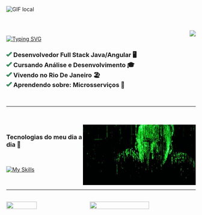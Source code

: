 ![GIF local](/assets/banner.gif)

<br>
<br>

<img src="https://github-readme-stats.vercel.app/api?username=MayconDoCarmo&show_icons=true&hide_border=true&hide=contribs&title_color=42C920&icon_color=42C920&bg_color=000000&text_color=ffffff&locale=pt-br&rank_icon=github" align="right">

[![Typing SVG](https://readme-typing-svg.demolab.com?font=JetBrains+Mono&size=18&pause=1000&color=42C920&width=323&height=27&lines=Ol%C3%A1%2C+eu+sou+Maycon+Do+Carmo!%F0%9F%91%8B%F0%9F%8F%BB+)](https://git.io/typing-svg)

<h3 align="left">
  <img src="assets/check-icon.png" width="15">
      Desenvolvedor Full Stack Java/Angular 🖥️
       <br> 
  <img src="assets/check-icon.png" width="15">
      Cursando Análise e Desenvolvimento 🎓<br>
  <img src="assets/check-icon.png" width="15">
      Vivendo no Rio De Janeiro 🏖️ <br>
  <img src="assets/check-icon.png" width="15">
      Aprendendo sobre: Microsserviços 🧱 <br>
</h3>
<br>
<hr>
<br>
<br>
<img src="./assets/3WYE.gif" width="300" align="right">
<h3 align="left">
  Tecnologias do meu dia a dia 🚀
  
</h3>

<br>
<p align="left">
  <a href="https://skillicons.dev">
    <img src="https://skillicons.dev/icons?i=java,spring,angular,js,html,css,bootstrap,jenkins,docker" alt="My Skills">
  </a>
</p>

<br>

<hr>
<br>
<img src="https://nirzak-streak-stats.vercel.app/?user=MayconDoCarmo&hide_border=true&layout=compact&background=000000&ring=42C920&fire=42C920&currStreakNum=42C920&sideNums=42C920&currStreakLabel=42C920&sideLabels=42C920&dates=ffffff&locale=pt-br" width="56%" height="50%" align="right">
<img src="https://github-readme-stats.vercel.app/api/top-langs/?username=MayconDoCarmo&hide_border=true&layout=compact&title_color=42C920&icon_color=42C920&bg_color=000000&text_color=ffffff&locale=pt-br" width="40%" height="40%" align="center"> <br>
